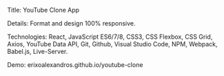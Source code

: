 Title: YouTube Clone App

Details: Format and design 100% responsive.

Technologies: React, JavaScript ES6/7/8, CSS3, CSS Flexbox, CSS Grid, Axios, YouTube Data API, Git, Github, Visual Studio Code, NPM, Webpack, Babel.js, Live-Server.

Demo: erixoalexandros.github.io/youtube-clone
